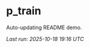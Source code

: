 # p_train

Auto-updating README demo.

<!--START_SECTION:status-->
_Last run: 2025-10-18 19:16 UTC_
<!--END_SECTION:status-->

















































































































































































































































































































































































































































































































































































































































































































































































































































































































































































































































































































































































































































































































